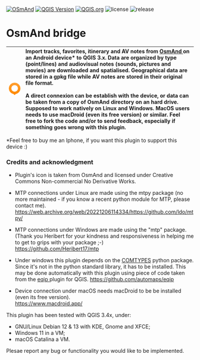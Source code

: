 [![OSmAnd](https://img.shields.io/badge/OsmAnd-compatible-orange)](https://osmand.net/)
[![QGIS Version](https://img.shields.io/badge/QGIS-3.x-green)](https://qgis.org) 
[![QGIS.org](https://img.shields.io/badge/QGIS.org-published-yellow)](https://plugins.qgis.org/plugins/OsmAnd_bridge/#plugin-versions) 
![license](https://img.shields.io/badge/License-GPL_v3.0-blue) 
![release](https://img.shields.io/badge/release-v2.0-purple.svg)

# OsmAnd bridge

| ![OsmAnd_logo.png](OsmAnd_logo.png) | Import tracks, favorites, itinerary and AV notes from [OsmAnd ](https://osmand.net/)on an **Android device*** to QGIS 3.x. Data are organized by type (point/lines) and audiovisual notes (sounds, pictures and movies) are downloaded and spatialised. Geographical data are stored in a gpkg file while AV notes are stored in their original file format.<br/><br>A direct connexion can be establish with the device, or data can be taken from a copy of OsmAnd directory on an hard drive. Supposed to work natively on Linux and Windows. MacOS users needs to use macDroid (even its free version) or similar. Feel free to fork the code and/or to send feedback, especially if something goes wrong with this plugin. |
|:------------------------------------|:--------------------------------------------------------------------------------------------------------------------------------------------------------------------------------------------------------------------------------------------------------------------------------------------------------------------------------------------------------------------------------------------------------------------------------------------------------------------------------------------------------------------------------------------------------------------------------------------------------------------------------------------------------------------------------------------------------------------------------|

*Feel free to buy me an Iphone, if you want this plugin to support this device :)

### Credits and acknowledgment

  * Plugin's icon is taken from OsmAnd and licensed under Creative Commons Non-commercial No Derivative Works.  


  * MTP connections under Linux are made using the mtpy package (no more maintained - if you know a recent python module for MTP, please contact me).  
https://web.archive.org/web/20221206114334/https://github.com/ldo/mtpy/  


  * MTP connections under Windows are made using the "mtp" package. (Thank you Heribert for your kindness and responsiveness in helping me to get to grips with your package ;-)  
https://github.com/Heribert17/mtp


  * Under windows this plugin depends on the [COMTYPES](https://pypi.org/project/comtypes/) python package.
Since it's not in the python standard library, it has to be installed. This may be done automatically with this plugin using piece of code taken from the [eqip ](https://plugins.qgis.org/plugins/eqip/#plugin-details) plugin for QGIS.
https://github.com/automaps/eqip


  * Device connection under macOS needs macDroid to be be installed (even its free version).  
https://www.macdroid.app/ 
 


This plugin has been tested with QGIS 3.4x, under:
- GNU/Linux Debian 12 & 13 with KDE, Gnome and XFCE;
- Windows 11 in a VM;
- macOS Catalina a VM. 

Plesae report any bug or functionality you would like to be implemented. 



